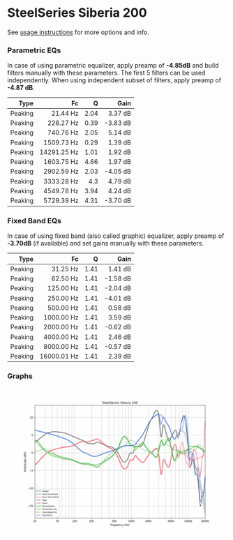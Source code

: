 # SteelSeries Siberia 200
See [usage instructions](https://github.com/jaakkopasanen/AutoEq#usage) for more options and info.

### Parametric EQs
In case of using parametric equalizer, apply preamp of **-4.85dB** and build filters manually
with these parameters. The first 5 filters can be used independently.
When using independent subset of filters, apply preamp of **-4.87 dB**.

| Type    | Fc          |    Q | Gain     |
|--------:|------------:|-----:|---------:|
| Peaking | 21.44 Hz    | 2.04 | 3.37 dB  |
| Peaking | 228.27 Hz   | 0.39 | -3.83 dB |
| Peaking | 740.76 Hz   | 2.05 | 5.14 dB  |
| Peaking | 1509.73 Hz  | 0.29 | 1.39 dB  |
| Peaking | 14291.25 Hz | 1.01 | 1.92 dB  |
| Peaking | 1603.75 Hz  | 4.66 | 1.97 dB  |
| Peaking | 2902.59 Hz  | 2.03 | -4.05 dB |
| Peaking | 3333.28 Hz  | 4.3  | 4.79 dB  |
| Peaking | 4549.78 Hz  | 3.94 | 4.24 dB  |
| Peaking | 5729.39 Hz  | 4.31 | -3.70 dB |

### Fixed Band EQs
In case of using fixed band (also called graphic) equalizer, apply preamp of **-3.70dB**
(if available) and set gains manually with these parameters.

| Type    | Fc          |    Q | Gain     |
|--------:|------------:|-----:|---------:|
| Peaking | 31.25 Hz    | 1.41 | 1.41 dB  |
| Peaking | 62.50 Hz    | 1.41 | -1.58 dB |
| Peaking | 125.00 Hz   | 1.41 | -2.04 dB |
| Peaking | 250.00 Hz   | 1.41 | -4.01 dB |
| Peaking | 500.00 Hz   | 1.41 | 0.58 dB  |
| Peaking | 1000.00 Hz  | 1.41 | 3.59 dB  |
| Peaking | 2000.00 Hz  | 1.41 | -0.62 dB |
| Peaking | 4000.00 Hz  | 1.41 | 2.46 dB  |
| Peaking | 8000.00 Hz  | 1.41 | -0.57 dB |
| Peaking | 16000.01 Hz | 1.41 | 2.39 dB  |

### Graphs
![](./SteelSeries%20Siberia%20200.png)